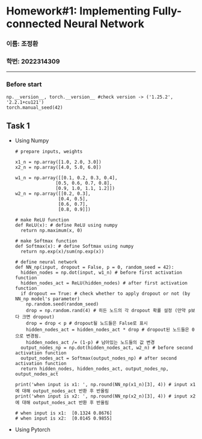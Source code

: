 # Homework#1: Implementing Fully-connected Neural Network
### 이름: 조정환

### 학번: 2022314309
---
### Before start

    np.__version__, torch.__version__ #check version -> ('1.25.2', '2.2.1+cu121')
    torch.manual_seed(42)
  
## Task 1
* Using Numpy

      # prepare inputs, weights
  
      x1_n = np.array([1.0, 2.0, 3.0])
      x2_n = np.array([4.0, 5.0, 6.0])
      
      w1_n = np.array([[0.1, 0.2, 0.3, 0.4],
                     [0.5, 0.6, 0.7, 0.8],
                     [0.9, 1.0, 1.1, 1.2]])
      w2_n = np.array([[0.2, 0.3],
                      [0.4, 0.5],
                      [0.6, 0.7],
                      [0.8, 0.9]])
  
      # make ReLU function
      def ReLU(x): # define ReLU using numpy
        return np.maximum(x, 0)

      # make Softmax function
      def Softmax(x): # define Softmax using numpy
        return np.exp(x)/sum(np.exp(x))
      
      # define neural network
      def NN_np(input, dropout = False, p = 0, random_seed = 42): 
        hidden_nodes = np.dot(input, w1_n) # before first activation function
        hidden_nodes_act = ReLU(hidden_nodes) # after first activation function
        if dropout == True: # check whether to apply dropout or not (by NN_np model's parameter)
          np.random.seed(random_seed) 
          drop = np.random.rand(4) # 히든 노드의 각 dropout 확률 설정 (만약 p보다 크면 dropout)
          drop = drop < p # dropout될 노드들은 False로 표시
          hidden_nodes_act = hidden_nodes_act * drop # dropout된 노드들은 0으로 변경됨.
          hidden_nodes_act /= (1-p) # 남아있는 노드들의 값 변경
        output_nodes_np = np.dot(hidden_nodes_act, w2_n) # before second activation function
        output_nodes_act = Softmax(output_nodes_np) # after second activation function
        return hidden_nodes, hidden_nodes_act, output_nodes_np, output_nodes_act
      
      print('when input is x1: ', np.round(NN_np(x1_n)[3], 4)) # input x1에 대해 output_nodes_act 반환 후 반올림
      print('when input is x2: ', np.round(NN_np(x2_n)[3], 4)) # input x2에 대해 output_nodes_act 반환 후 반올림

      # when input is x1:  [0.1324 0.8676]
      # when input is x2:  [0.0145 0.9855]
  
* Using Pytorch

      
